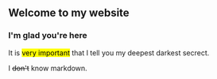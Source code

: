 ## Welcome to my website
### I'm glad you're here

It is <mark>very important</mark> that I tell you my deepest darkest secrect.

I ~~don't~~ know markdown.
